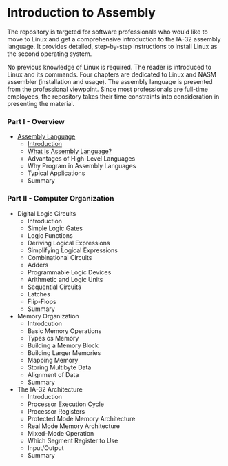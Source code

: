 # Introduction to Assembly

The repository is targeted for software professionals who would like to move to Linux and get a comprehensive introduction to the IA-32 assembly language. It provides detailed, step-by-step instructions to install Linux as the second operating system.

No previous knowledge of Linux is required. The reader is introduced to Linux and its commands. Four chapters are dedicated to Linux and NASM assembler (installation and usage). The assembly language is presented from the professional viewpoint. Since most professionals are full-time employees, the repository takes their time constraints into consideration in presenting the material.

### Part I - Overview

- [Assembly Language](https://github.com/romuro-pauliv/Introduction-to-Assembly/blob/main/Part%20I%20-%20Overview/a1%20-%20Assembly%20Language.md)
    - [Introduction](https://github.com/romuro-pauliv/Introduction-to-Assembly/blob/main/Part%20I%20-%20Overview/a2%20-%20Introduction.md)
    - [What Is Assembly Language?](https://github.com/romuro-pauliv/Introduction-to-Assembly/blob/main/Part%20I%20-%20Overview/a3%20-%20%20What%20Is%20Assembly%20Language.md)
    - Advantages of High-Level Languages
    - Why Program in Assembly Languages
    - Typical Applications
    - Summary

### Part II - Computer Organization

- Digital Logic Circuits
    - Introduction
    - Simple Logic Gates
    - Logic Functions
    - Deriving Logical Expressions
    - Simplifying Logical Expressions
    - Combinational Circuits
    - Adders
    - Programmable Logic Devices
    - Arithmetic and Logic Units
    - Sequential Circuits
    - Latches
    - Flip-Flops
    - Summary
- Memory Organization
    - Introdcution
    - Basic Memory Operations
    - Types os Memory
    - Building a Memory Block
    - Building Larger Memories
    - Mapping Memory
    - Storing Multibyte Data
    - Alignment of Data
    - Summary
- The IA-32 Architecture
    - Introduction
    - Processor Execution Cycle
    - Processor Registers
    - Protected Mode Memory Architecture
    - Real Mode Memory Architecture
    - Mixed-Mode Operation
    - Which Segment Register to Use
    - Input/Output
    - Summary